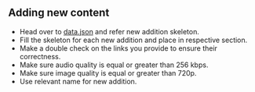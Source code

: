 ## Adding new content

* Head over to [data.json](js/data.json) and refer new addition skeleton.
* Fill the skeleton for each new addition and place in respective section.
* Make a double check on the links you provide to ensure their correctness.
* Make sure audio quality is equal or greater than 256 kbps.
* Make sure image quality is equal or greater than 720p.
* Use relevant name for new addition.
